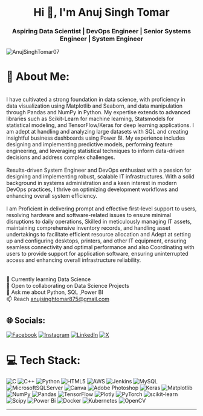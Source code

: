 <h1 align="center">Hi 👋, I'm Anuj Singh Tomar</h1>
<h3 align="center">Aspiring Data Scientist | DevOps Engineer | Senior Systems Engineer | System Engineer</h3>
<p align="left"> 

  <img src="https://komarev.com/ghpvc/?username=AnujSinghTomar07&label=Profile%20views&color=0e75b6&style=flat" alt="AnujSinghTomar07" /> 
</p>

# 💫 About Me:
<br>I have cultivated a strong foundation in data science, with proficiency in data visualization using Matplotlib and Seaborn, and data manipulation through Pandas and NumPy in Python. My expertise extends to advanced libraries such as Scikit-Learn for machine learning, Statsmodels for statistical modeling, and TensorFlow/Keras for deep learning applications. I am adept at handling and analyzing large datasets with SQL and creating insightful business dashboards using Power BI. My experience includes designing and implementing predictive models, performing feature engineering, and leveraging statistical techniques to inform data-driven decisions and address complex challenges.<br><br>Results-driven System Engineer and DevOps enthusiast with a passion for designing and implementing robust, scalable IT infrastructures. With a solid background in systems administration and a keen interest in modern DevOps practices, I thrive on optimizing development workflows and enhancing overall system efficiency.<br><br>I am Proficient in delivering prompt and effective first-level support to users, resolving hardware and software-related issues to ensure minimal disruptions to daily operations, Skilled in meticulously managing IT assets, maintaining comprehensive inventory records, and handling asset undertakings to facilitate efficient resource allocation and Adept at setting up and configuring desktops, printers, and other IT equipment, ensuring seamless connectivity and optimal performance and also Coordinating with users to provide support for application software, ensuring uninterrupted access and enhancing overall infrastructure reliability.<br> <br><br>🌱 Currently learning Data Science<br>👯 Open to collaborating on Data Science Projects<br>💬 Ask me about Python, SQL ,Power BI <br>📫 Reach anujsinghtomar875@gmail.com<br>


## 🌐 Socials:
[![Facebook](https://img.shields.io/badge/Facebook-%231877F2.svg?logo=Facebook&logoColor=white)](https://facebook.com/er.anujsinghtomar) [![Instagram](https://img.shields.io/badge/Instagram-%23E4405F.svg?logo=Instagram&logoColor=white)](https://instagram.com/i_anujsinghtomar) [![LinkedIn](https://img.shields.io/badge/LinkedIn-%230077B5.svg?logo=linkedin&logoColor=white)](https://linkedin.com/in/anujsinghtomar875) [![X](https://img.shields.io/badge/X-black.svg?logo=X&logoColor=white)](https://x.com/ianujsinghtomar) 

# 💻 Tech Stack:
![C](https://img.shields.io/badge/c-%2300599C.svg?style=flat&logo=c&logoColor=white) ![C++](https://img.shields.io/badge/c++-%2300599C.svg?style=flat&logo=c%2B%2B&logoColor=white) ![Python](https://img.shields.io/badge/python-3670A0?style=flat&logo=python&logoColor=ffdd54) ![HTML5](https://img.shields.io/badge/html5-%23E34F26.svg?style=flat&logo=html5&logoColor=white) ![AWS](https://img.shields.io/badge/AWS-%23FF9900.svg?style=flat&logo=amazon-aws&logoColor=white) ![Jenkins](https://img.shields.io/badge/jenkins-%232C5263.svg?style=flat&logo=jenkins&logoColor=white) ![MySQL](https://img.shields.io/badge/mysql-4479A1.svg?style=flat&logo=mysql&logoColor=white) ![MicrosoftSQLServer](https://img.shields.io/badge/Microsoft%20SQL%20Server-CC2927?style=flat&logo=microsoft%20sql%20server&logoColor=white) ![Canva](https://img.shields.io/badge/Canva-%2300C4CC.svg?style=flat&logo=Canva&logoColor=white) ![Adobe Photoshop](https://img.shields.io/badge/adobe%20photoshop-%2331A8FF.svg?style=flat&logo=adobe%20photoshop&logoColor=white) ![Keras](https://img.shields.io/badge/Keras-%23D00000.svg?style=flat&logo=Keras&logoColor=white) ![Matplotlib](https://img.shields.io/badge/Matplotlib-%23ffffff.svg?style=flat&logo=Matplotlib&logoColor=black) ![NumPy](https://img.shields.io/badge/numpy-%23013243.svg?style=flat&logo=numpy&logoColor=white) ![Pandas](https://img.shields.io/badge/pandas-%23150458.svg?style=flat&logo=pandas&logoColor=white) ![TensorFlow](https://img.shields.io/badge/TensorFlow-%23FF6F00.svg?style=flat&logo=TensorFlow&logoColor=white) ![Plotly](https://img.shields.io/badge/Plotly-%233F4F75.svg?style=flat&logo=plotly&logoColor=white) ![PyTorch](https://img.shields.io/badge/PyTorch-%23EE4C2C.svg?style=flat&logo=PyTorch&logoColor=white) ![scikit-learn](https://img.shields.io/badge/scikit--learn-%23F7931E.svg?style=flat&logo=scikit-learn&logoColor=white) ![Scipy](https://img.shields.io/badge/SciPy-%230C55A5.svg?style=flat&logo=scipy&logoColor=%white) ![Power Bi](https://img.shields.io/badge/power_bi-F2C811?style=flat&logo=powerbi&logoColor=black) ![Docker](https://img.shields.io/badge/docker-%230db7ed.svg?style=flat&logo=docker&logoColor=white) ![Kubernetes](https://img.shields.io/badge/kubernetes-%23326ce5.svg?style=flat&logo=kubernetes&logoColor=white) ![OpenCV](https://img.shields.io/badge/opencv-%23white.svg?style=flat&logo=opencv&logoColor=white)


---

